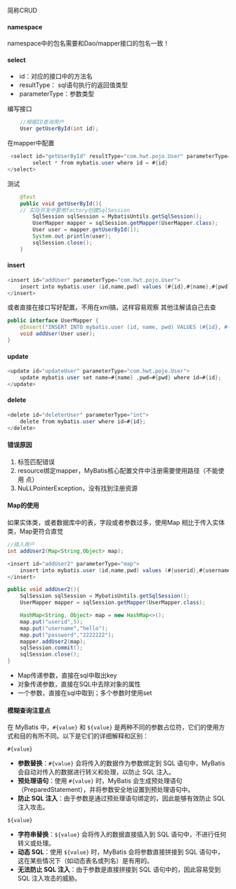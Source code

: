 简称CRUD

#### namespace
namespace中的包名需要和Dao/mapper接口的包名一致！

#### select
- ​ id：对应的接口中的方法名
- ​ resultType： sql语句执行的返回值类型
- ​ parameterType：参数类型

编写接口
```java
    //根据ID查询用户
    User getUserById(int id);
```

在mapper中配置
```java
 <select id="getUserById" resultType="com.hwt.pojo.User" parameterType="int">
        select * from mybatis.user where id = #{id}
</select>
```

测试
```java
    @Test
    public void getUserById(){
    // 实际开发中要用factory创建SqlSession
        SqlSession sqlSession = MybatisUntils.getSqlSession();
        UserMapper mapper = sqlSession.getMapper(UserMapper.class);
        User user = mapper.getUserById(1);
        System.out.println(user);
        sqlSession.close();
    }
```

#### insert
```java
<insert id="addUser" parameterType="com.hwt.pojo.User">
    insert into mybatis.user (id,name,pwd) values (#{id},#{name},#{pwd});
</insert>
```

或者直接在接口写好配置，不用在xml搞，这样容易观察
其他注解请自己去查
```java
public interface UserMapper {
    @Insert("INSERT INTO mybatis.user (id, name, pwd) VALUES (#{id}, #{name}, #{pwd})")
    void addUser(User user);
}
```

#### update
```java
<update id="updateUser" parameterType="com.hwt.pojo.User">
    update mybatis.user set name=#{name} ,pwd=#{pwd} where id=#{id};
</update>
```

#### delete
```java
<delete id="deleterUser" parameterType="int">
    delete from mybatis.user where id=#{id};
</delete>
```

#### 错误原因
1. 标签匹配错误
2. resource绑定mapper，MyBatis核心配置文件中注册需要使用路径（不能使用 点）
3. NuLLPointerException，没有找到注册资源

#### Map的使用
如果实体类，或者数据库中的表，字段或者参数过多，使用Map
相比于传入实体类，Map更符合直觉

```java
//插入用户
int addUser2(Map<String,Object> map);
```

```java
<insert id="addUser2" parameterType="map">
    insert into mybatis.user (id,name,pwd) values (#{userid},#{username},#{password});
</insert>
```

```java
public void addUser2(){
    SqlSession sqlSession = MybatisUntils.getSqlSession();
    UserMapper mapper = sqlSession.getMapper(UserMapper.class);

    HashMap<String, Object> map = new HashMap<>();
    map.put("userid",5);
    map.put("username","hello");
    map.put("password","2222222");
    mapper.addUser2(map);
    sqlSession.commit();
    sqlSession.close();
}
```

- Map传递参数，直接在sql中取出key
- 对象传递参数，直接在SQL中去除对象的属性
- 一个参数，直接在sql中取到；多个参数时使用set

#### 模糊查询注意点
在 MyBatis 中，`#{value}` 和 `${value}` 是两种不同的参数占位符，它们的使用方式和目的有所不同。以下是它们的详细解释和区别：

`#{value}`
- **参数替换**：`#{value}` 会将传入的数据作为参数绑定到 SQL 语句中，MyBatis 会自动对传入的数据进行转义和处理，以防止 SQL 注入。
- **预处理语句**：使用 `#{value}` 时，MyBatis 会生成预处理语句（PreparedStatement），并将参数安全地设置到预处理语句中。
- **防止 SQL 注入**：由于参数是通过预处理语句绑定的，因此能够有效防止 SQL 注入攻击。

 `${value}`
- **字符串替换**：`${value}` 会将传入的数据直接插入到 SQL 语句中，不进行任何转义或处理。
- **动态 SQL**：使用 `${value}` 时，MyBatis 会将参数直接拼接到 SQL 语句中，这在某些情况下（如动态表名或列名）是有用的。
- **无法防止 SQL 注入**：由于参数是直接拼接到 SQL 语句中的，因此容易受到 SQL 注入攻击的威胁。
